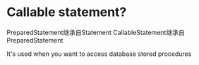 # Callable statement?

PreparedStatement继承自Statement
CallableStatement继承自PreparedStatement

It's used when you want to access database stored procedures
